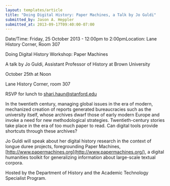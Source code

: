 ```yaml
---
layout: templates/article
title: "Doing Digital History: Paper Machines, a Talk by Jo Guldi"
submitted_by: Jason A. Heppler
submitted_at: 2013-09-17T09:40:00-07:00
---
```



Date/Time: Friday, 25 October 2013 - 12:00pm to 2:00pmLocation: Lane History Corner, Room 307

Doing Digital History Workshop: Paper Machines


A talk by Jo Guldi, Assistant Professor of History at Brown University


October 25th at Noon

Lane History Corner, room 307

RSVP for lunch to [shari.haun@stanford.edu](mailto:shari.haun@stanford.edu)


In the twentieth century, managing global issues in the era of modern, mechanized creation of reports generated bureaucracies such as the university itself, whose archives dwarf those of early modern Europe and invoke a need for new methodological strategies. Twentieth-century stories take place in the era of too much paper to read. Can digital tools provide shortcuts through these archives?


Jo Guldi will speak about her digital history research in the context of longue duree projects, foregrounding Paper Machines,[http://www.papermachines.org](http://www.papermachines.org/), a digital humanities toolkit for generalizing information about large-scale textual corpora.


Hosted by the Department of History and the Academic Technology Specialist Program.






